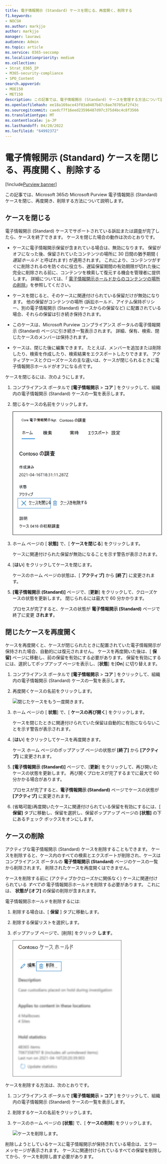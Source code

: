 ```yaml
---
title: 電子情報開示 (Standard) ケースを閉じる、再度開く、削除する
f1.keywords:
- NOCSH
ms.author: markjjo
author: markjjo
manager: laurawi
audience: Admin
ms.topic: article
ms.service: O365-seccomp
ms.localizationpriority: medium
ms.collection:
- Strat_O365_IP
- M365-security-compliance
- SPO_Content
search.appverid:
- MOE150
- MET150
description: この記事では、電子情報開示 (Standard) ケースを管理する方法について説明します。 これには、ケースの終了、クローズされたケースの再び開き、ケースの削除が含まれます。
ms.openlocfilehash: ee18a169ace43f03a0407b87c8ae70705af2f43c
ms.sourcegitcommit: caedcf7f16eed23596487d97c375d4bc4c8f3566
ms.translationtype: MT
ms.contentlocale: ja-JP
ms.lasthandoff: 04/20/2022
ms.locfileid: "64992372"
---
```

# <a name="close-reopen-and-delete-a-ediscovery-standard-case"></a>電子情報開示 (Standard) ケースを閉じる、再度開く、削除する

[!include[Purview banner](../includes/purview-rebrand-banner.md)]

この記事では、Microsoft 365の Microsoft Purview 電子情報開示 (Standard) ケースを閉じ、再度開き、削除する方法について説明します。

## <a name="close-a-case"></a>ケースを閉じる

電子情報開示 (Standard) ケースでサポートされている訴訟または調査が完了したら、ケースを終了できます。 ケースを閉じた場合の動作は次のとおりです。
  
- ケースに電子情報開示保留が含まれている場合は、無効になります。 保留がオフになった後、保留されていたコンテンツの場所に 30 日間の猶予期間 ( *遅延ホールド* と呼ばれます) が適用されます。 これにより、コンテンツがすぐに削除されるのを防ぐのに役立ち、遅延保留期間の有効期限が切れた後に完全に削除される前に、コンテンツを検索して復元する機会を管理者に提供します。 詳細については、「 [電子情報開示ホールドからのコンテンツの場所の削除](create-ediscovery-holds.md#removing-content-locations-from-an-ediscovery-hold)」を参照してください。

- ケースを閉じると、そのケースに関連付けられている保留だけが無効になります。 他の保留がコンテンツの場所 (訴訟ホールド、アイテム保持ポリシー、別の電子情報開示 (Standard) ケースからの保留など) に配置されている場合、それらの保留は引き続き保持されます。

- このケースは、Microsoft Purview コンプライアンス ポータルの電子情報開示 (Standard) ページに引き続き一覧表示されます。 詳細、保有、検索、閉じたケースのメンバーは保持されます。

- ケースは、閉じた後に編集できます。 たとえば、メンバーを追加または削除したり、検索を作成したり、検索結果をエクスポートしたりできます。 アクティブケースとクローズケースの主な違いは、ケースが閉じられるときに電子情報開示ホールドがオフになる点です。

ケースを閉じるには、次のようにします。
  
1. コンプライアンス ポータルで **[電子情報開示** > **コア** ] をクリックして、組織内の電子情報開示 (Standard) ケースの一覧を表示します。

2. 閉じるケースの名前をクリックします。

   ![ケース ホーム ページでケースを閉じます。](../media/eDiscoveryCaseHomePage.png)

3. ホーム ページの [ **状態]** で、[ **ケースを閉じる**] をクリックします。

    ケースに関連付けられた保留が無効になることを示す警告が表示されます。

4. [**はい**] をクリックしてケースを閉じます。

    ケースのホーム ページの状態は、[ **アクティブ]** から **[終了**] に変更されます。

5. **[電子情報開示 (Standard)]** ページで、[**更新**] をクリックして、クローズケースの状態を更新します。 閉じられるには最大で 60 分かかります。

    プロセスが完了すると、ケースの状態が **電子情報開示 (Standard)** ページで終了に変更 **されます**。

## <a name="reopen-a-closed-case"></a>閉じたケースを再度開く

ケースを再度開くと、ケースが閉じられたときに配置されていた電子情報開示が保持された場合、自動的には復元されません。 ケースを再度開いた後は、[ **保留]** ページに移動し、前の保留を有効にする必要があります。 保留を有効にするには、選択してポップアップ ページを表示し、[**状態**] を[**On**] に切り替えます。
  
1. コンプライアンス ポータルで **[電子情報開示** > **コア** ] をクリックして、組織内の電子情報開示 (Standard) ケースの一覧を表示します。

2. 再度開くケースの名前をクリックします。

   ![閉じたケースをもう一度開きます。](../media/eDiscoveryCaseHomePageReopen.png)

3. ホーム ページの [ **状態**] で、[ **ケースの再び開く**] をクリックします。

    ケースを閉じたときに関連付けられていた保留は自動的に有効にならないことを示す警告が表示されます。

4. [**はい**] をクリックしてケースを再度開きます。

    ケース ホーム ページのポップアップ ページの状態が **[終了]** から **[アクティブ]** に変更されます。

5. **[電子情報開示 (Standard)]** ページで、[**更新**] をクリックして、再び開いたケースの状態を更新します。 再び開くプロセスが完了するまでに最大で 60 分かかる場合があります。 

    プロセスが完了すると、**電子情報開示 (Standard)** ページでケースの状態が **[アクティブ]** に変更されます。

6. (省略可能)再度開いたケースに関連付けられている保留を有効にするには、[ **保留]** タブに移動し、保留を選択し、保留ポップアップ ページの **[状態]** の下にあるチェック ボックスをオンにします。
  
## <a name="delete-a-case"></a>ケースの削除

アクティブな電子情報開示 (Standard) ケースを削除することもできます。 ケースを削除すると、ケース内のすべての検索とエクスポートが削除され、ケースはコンプライアンス ポータルの **電子情報開示 (Standard)** ページのケースの一覧から削除されます。 削除されたケースを再度開くはできません。

ケースを削除する前に (アクティブかクローズかに関係なく) ケースに関連付けられている *すべての* 電子情報開示ホールドを削除する必要があります。 これには、 **状態が [オフ]** の保留の削除が含まれます。 

電子情報開示ホールドを削除するには:

1. 削除する場合は、[ **保留** ] タブに移動します。

2. 削除する保留リストを選択します。

3. ポップアップ ページで、[削除] をクリック **します**。

      ![電子情報開示ホールドを削除します。](../media/DeleteeDiscoveryHold.png)

ケースを削除する方法は、次のとおりです。

1. コンプライアンス ポータルで **[電子情報開示** > **コア** ] をクリックして、組織内の電子情報開示 (Standard) ケースの一覧を表示します。

2. 削除するケースの名前をクリックします。

3. ケースのホーム ページの **[状態**] で、[ **ケースの削除**] をクリックします。

      ![ケースを削除します。](../media/eDiscoveryCaseHomePageDelete.png)

削除しようとしているケースに電子情報開示が保持されている場合は、エラー メッセージが表示されます。 ケースに関連付けられているすべての保留を削除してから、ケースを削除し直す必要があります。
